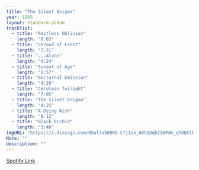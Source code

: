```yaml
---
title: "The Silent Enigma"
year: 1995
layout: standard-album
tracklist:
  - title: "Restless Oblivion" 
    length: "8:03"
  - title: "Shroud of Frost" 
    length: "7:31"
  - title: "...Alone"
    length: "4:24"
  - title: "Sunset of Age" 
    length: "6:57"
  - title: "Nocturnal Emission" 
    length: "4:20"
  - title: "Cerulean Twilight" 
    length: "7:05"
  - title: "The Silent Enigma" 
    length: "4:25"
  - title: "A Dying Wish" 
    length: "8:12"
  - title: "Black Orchid" 
    length: "3:40"
imgURL: "https://i.discogs.com/05ul7abOBRO-C7j1vn_68hQ8qh73mPmK_qFdQXlPokE/rs:fit/g:sm/q:90/h:600/w:600/czM6Ly9kaXNjb2dz/LWRhdGFiYXNlLWlt/YWdlcy9SLTM3ODAx/My0xMTU1MzM4MzUx/LmpwZWc.jpeg"
Note: ""
description: ""
---
```

[Spotify Link]()
